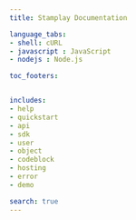 ```yaml
---
title: Stamplay Documentation

language_tabs:
- shell: cURL
- javascript : JavaScript
- nodejs : Node.js

toc_footers:


includes:
- help
- quickstart
- api
- sdk
- user
- object
- codeblock
- hosting
- error
- demo

search: true
---
```






